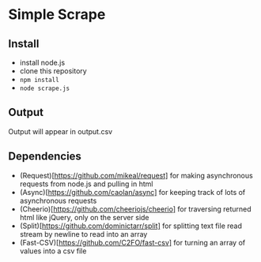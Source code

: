 # Simple Scrape

## Install

* install node.js
* clone this repository
* ```npm install```
* ```node scrape.js```

## Output

Output will appear in output.csv

## Dependencies

* (Request)[https://github.com/mikeal/request] for making asynchronous requests from node.js and pulling in html
* (Async)[https://github.com/caolan/async] for keeping track of lots of asynchronous requests
* (Cheerio)[https://github.com/cheeriojs/cheerio] for traversing returned html like jQuery, only on the server side
* (Split)[https://github.com/dominictarr/split] for splitting text file read stream by newline to read into an array
* (Fast-CSV)[https://github.com/C2FO/fast-csv] for turning an array of values into a csv file


